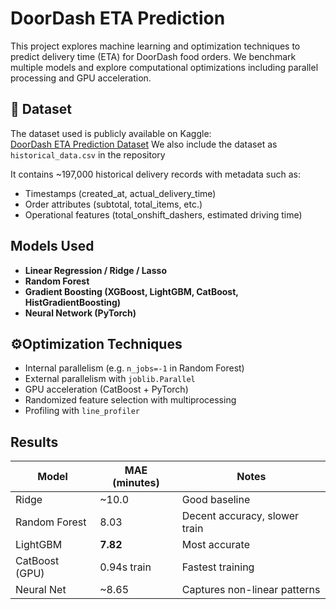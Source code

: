 # DoorDash ETA Prediction

This project explores machine learning and optimization techniques to predict delivery time (ETA) for DoorDash food orders. We benchmark multiple models and explore computational optimizations including parallel processing and GPU acceleration.

## 📁 Dataset

The dataset used is publicly available on Kaggle:  
[DoorDash ETA Prediction Dataset](https://www.kaggle.com/datasets/dharun4772/doordash-eta-prediction/data)
We also include the dataset as `historical_data.csv` in the repository

It contains ~197,000 historical delivery records with metadata such as:
- Timestamps (created_at, actual_delivery_time)
- Order attributes (subtotal, total_items, etc.)
- Operational features (total_onshift_dashers, estimated driving time)

## Models Used

- **Linear Regression / Ridge / Lasso**
- **Random Forest**
- **Gradient Boosting (XGBoost, LightGBM, CatBoost, HistGradientBoosting)**
- **Neural Network (PyTorch)**

## ⚙Optimization Techniques

- Internal parallelism (e.g. `n_jobs=-1` in Random Forest)
- External parallelism with `joblib.Parallel`
- GPU acceleration (CatBoost + PyTorch)
- Randomized feature selection with multiprocessing
- Profiling with `line_profiler`

## Results

| Model            | MAE (minutes) | Notes                        |
|------------------|---------------|------------------------------|
| Ridge            | ~10.0         | Good baseline                |
| Random Forest    | 8.03          | Decent accuracy, slower train|
| LightGBM         | **7.82**      | Most accurate                |
| CatBoost (GPU)   | 0.94s train   | Fastest training             |
| Neural Net       | ~8.65         | Captures non-linear patterns |



